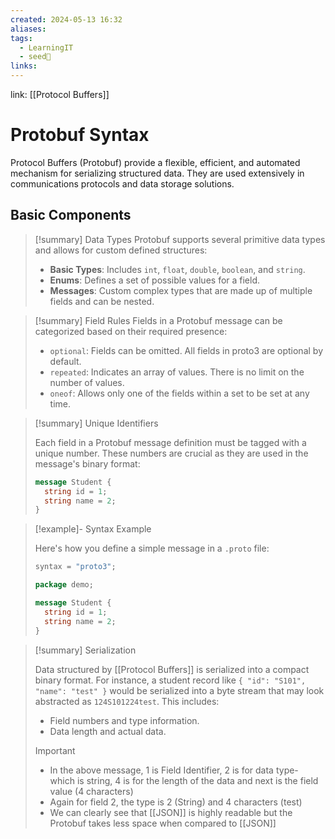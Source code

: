 ```yaml
---
created: 2024-05-13 16:32
aliases: 
tags:
  - LearningIT
  - seed🌱
links:
---
```


link: [[Protocol Buffers]]

# Protobuf Syntax

Protocol Buffers (Protobuf) provide a flexible, efficient, and automated mechanism for serializing structured data. They are used extensively in communications protocols and data storage solutions.

## Basic Components

> [!summary] Data Types
> Protobuf supports several primitive data types and allows for custom defined structures:
> 
> - **Basic Types**: Includes `int`, `float`, `double`, `boolean`, and `string`.
> - **Enums**: Defines a set of possible values for a field.
> - **Messages**: Custom complex types that are made up of multiple fields and can be nested.


> [!summary] Field Rules
> Fields in a Protobuf message can be categorized based on their required presence:
> 
> - `optional`: Fields can be omitted. All fields in proto3 are optional by default.
> - `repeated`: Indicates an array of values. There is no limit on the number of values.
> - `oneof`: Allows only one of the fields within a set to be set at any time.


> [!summary] Unique Identifiers
> 
> Each field in a Protobuf message definition must be tagged with a unique number. These numbers are crucial as they are used in the message's binary format:
> 
> ``` protobuf
> message Student {
>   string id = 1;
>   string name = 2;
> }
> ```
> 


> [!example]- Syntax Example
> 
> Here's how you define a simple message in a `.proto` file:
> 
> ``` protobuf
> syntax = "proto3";
> 
> package demo;
> 
> message Student {
>   string id = 1;
>   string name = 2;
> }
> ```


> [!summary] Serialization
> 
> Data structured by [[Protocol Buffers]] is serialized into a compact binary format. For instance, a student record like `{ "id": "S101", "name": "test" }` would be serialized into a byte stream that may look abstracted as `124S101224test`. This includes:
> 
> - Field numbers and type information.
> - Data length and actual data.
> 
> 
> > [!important] 
> > - In the above message, 1 is Field Identifier, 2 is for data type- which is string, 4 is for the length of the data and next is the field value (4 characters)
> >- Again for field 2, the type is 2 (String) and 4 characters (test)
> >- We can clearly see that [[JSON]] is highly readable but the Protobuf takes less space when compared to [[JSON]]
> 
